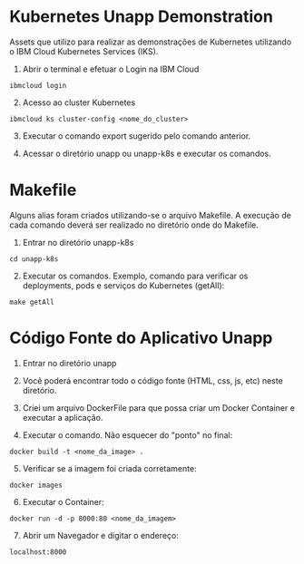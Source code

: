 # Kubernetes Unapp Demonstration

Assets que utilizo para realizar as demonstrações de Kubernetes utilizando o IBM Cloud Kubernetes Services (IKS).

1. Abrir o terminal e efetuar o Login na IBM Cloud
```
ibmcloud login
```
2. Acesso ao cluster Kubernetes
```
ibmcloud ks cluster-config <nome_do_cluster>
```
3. Executar o comando export sugerido pelo comando anterior. 

4. Acessar o diretório unapp ou unapp-k8s e executar os comandos.


# Makefile

Alguns alias foram criados utilizando-se o arquivo Makefile. A execução de cada comando deverá ser realizado no diretório onde do Makefile.

1. Entrar no diretório unapp-k8s
```
cd unapp-k8s
```
2. Executar os comandos. Exemplo, comando para verificar os deployments, pods e serviços do Kubernetes (getAll):
```
make getAll
```
# Código Fonte do Aplicativo Unapp

1. Entrar no diretório unapp

2. Você poderá encontrar todo o código fonte (HTML, css, js, etc) neste diretório. 

3. Criei um arquivo DockerFile para que possa criar um Docker Container e executar a aplicação.

4. Executar o comando. Não esquecer do "ponto" no final:
```
docker build -t <nome_da_image> .
```
5. Verificar se a imagem foi criada corretamente:
```
docker images
```
6. Executar o Container:
```
docker run -d -p 8000:80 <nome_da_imagem>
```
7. Abrir um Navegador e digitar o endereço:
```
localhost:8000
```

